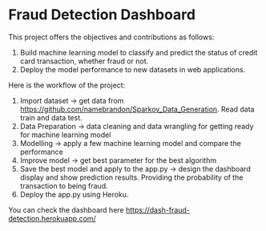 # Fraud Detection Dashboard

This project offers the objectives and contributions as follows:

   1. Build machine learning model to classify and predict the status of credit card transaction, whether fraud or not. 
   2. Deploy the model performance to new datasets in web applications.

Here is the workflow of the project:
  
  1. Import dataset -> get data from https://github.com/namebrandon/Sparkov_Data_Generation. Read data train and data test.
  2. Data Preparation -> data cleaning and data wrangling for getting ready for machine learning model
  3. Modelling -> apply a few machine learning model and compare the performance
  4. Improve model -> get best parameter for the best algorithm
  5. Save the best model and apply to the app.py -> design the dashboard display and show prediction results. Providing the probability of the transaction to being fraud.
  6. Deploy the app.py using Heroku.

You can check the dashboard here https://dash-fraud-detection.herokuapp.com/
